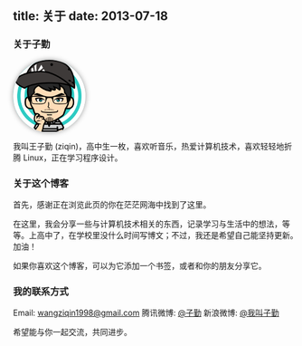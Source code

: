 title: 关于
date: 2013-07-18
---

### 关于子勤

<img src="/img/ziqin.png" class="rounded" style="border: 0; border-radius: 64px; height: 128px; width: 128px; box-shadow: 0 0 10px #999; display: block;">

我叫王子勤 (ziqin)，高中生一枚，喜欢听音乐，热爱计算机技术，喜欢轻轻地折腾 Linux，正在学习程序设计。

### 关于这个博客

首先，感谢正在浏览此页的你在茫茫网海中找到了这里。

在这里，我会分享一些与计算机技术相关的东西，记录学习与生活中的想法，等等。上高中了，在学校里没什么时间写博文；不过，我还是希望自己能坚持更新。加油！

如果你喜欢这个博客，可以为它添加一个书签，或者和你的朋友分享它。

### 我的联系方式

Email: <wangziqin1998@gmail.com>
腾讯微博: [@子勤](http://t.qq.com/wangziqin8323/)
新浪微博: [@我叫子勤](http://weibo.com/ziqin123)

希望能与你一起交流，共同进步。